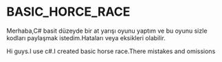# BASIC_HORCE_RACE
Merhaba,C# basit düzeyde bir at yarışı oyunu yaptım ve bu oyunu sizle kodları paylaşmak istedim.Hataları veya eksikleri olabilir.


Hi guys.I use c#.I created basic horse race.There mistakes and omissions
